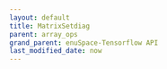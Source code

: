 ```yaml
--- 
layout: default 
title: MatrixSetdiag 
parent: array_ops 
grand_parent: enuSpace-Tensorflow API 
last_modified_date: now 
--- 
```



